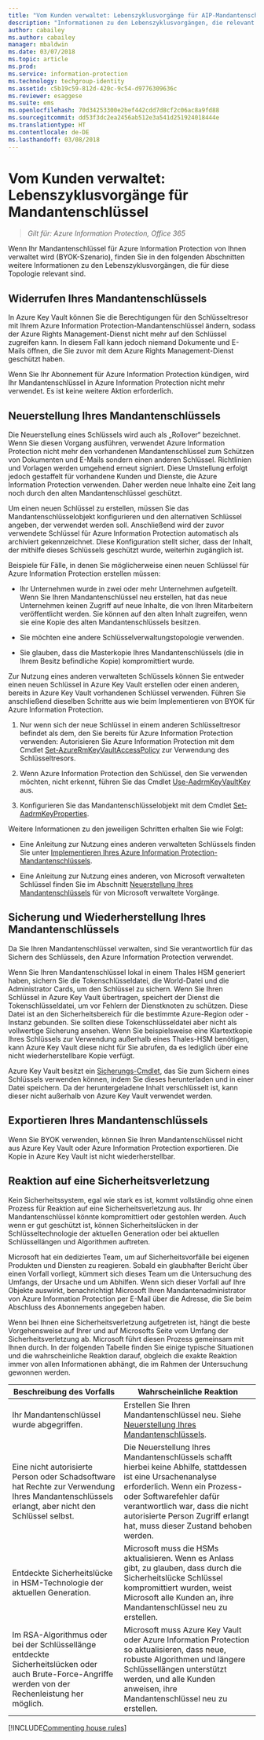 ```yaml
---
title: "Vom Kunden verwaltet: Lebenszyklusvorgänge für AIP-Mandantenschlüssel"
description: "Informationen zu den Lebenszyklusvorgängen, die relevant sind, wenn Ihr Mandantenschlüssel für Azure Information Protection von Ihnen verwaltet wird (BYOK-Szenario, „Bring Your Own Key“)."
author: cabailey
ms.author: cabailey
manager: mbaldwin
ms.date: 03/07/2018
ms.topic: article
ms.prod: 
ms.service: information-protection
ms.technology: techgroup-identity
ms.assetid: c5b19c59-812d-420c-9c54-d9776309636c
ms.reviewer: esaggese
ms.suite: ems
ms.openlocfilehash: 70d34253300e2bef442cdd7d8cf2c06ac8a9fd88
ms.sourcegitcommit: dd53f3dc2ea2456ab512e3a541d251924018444e
ms.translationtype: HT
ms.contentlocale: de-DE
ms.lasthandoff: 03/08/2018
---
```

# <a name="customer-managed-tenant-key-life-cycle-operations"></a>Vom Kunden verwaltet: Lebenszyklusvorgänge für Mandantenschlüssel

>*Gilt für: Azure Information Protection, Office 365*

Wenn Ihr Mandantenschlüssel für Azure Information Protection von Ihnen verwaltet wird (BYOK-Szenario), finden Sie in den folgenden Abschnitten weitere Informationen zu den Lebenszyklusvorgängen, die für diese Topologie relevant sind.

## <a name="revoke-your-tenant-key"></a>Widerrufen Ihres Mandantenschlüssels
In Azure Key Vault können Sie die Berechtigungen für den Schlüsseltresor mit Ihrem Azure Information Protection-Mandantenschlüssel ändern, sodass der Azure Rights Management-Dienst nicht mehr auf den Schlüssel zugreifen kann. In diesem Fall kann jedoch niemand Dokumente und E-Mails öffnen, die Sie zuvor mit dem Azure Rights Management-Dienst geschützt haben.

Wenn Sie Ihr Abonnement für Azure Information Protection kündigen, wird Ihr Mandantenschlüssel in Azure Information Protection nicht mehr verwendet. Es ist keine weitere Aktion erforderlich.

## <a name="rekey-your-tenant-key"></a>Neuerstellung Ihres Mandantenschlüssels
Die Neuerstellung eines Schlüssels wird auch als „Rollover“ bezeichnet. Wenn Sie diesen Vorgang ausführen, verwendet Azure Information Protection nicht mehr den vorhandenen Mandantenschlüssel zum Schützen von Dokumenten und E-Mails sondern einen anderen Schlüssel. Richtlinien und Vorlagen werden umgehend erneut signiert. Diese Umstellung erfolgt jedoch gestaffelt für vorhandene Kunden und Dienste, die Azure Information Protection verwenden. Daher werden neue Inhalte eine Zeit lang noch durch den alten Mandantenschlüssel geschützt.

Um einen neuen Schlüssel zu erstellen, müssen Sie das Mandantenschlüsselobjekt konfigurieren und den alternativen Schlüssel angeben, der verwendet werden soll. Anschließend wird der zuvor verwendete Schlüssel für Azure Information Protection automatisch als archiviert gekennzeichnet. Diese Konfiguration stellt sicher, dass der Inhalt, der mithilfe dieses Schlüssels geschützt wurde, weiterhin zugänglich ist.

Beispiele für Fälle, in denen Sie möglicherweise einen neuen Schlüssel für Azure Information Protection erstellen müssen:

- Ihr Unternehmen wurde in zwei oder mehr Unternehmen aufgeteilt. Wenn Sie Ihren Mandantenschlüssel neu erstellen, hat das neue Unternehmen keinen Zugriff auf neue Inhalte, die von Ihren Mitarbeitern veröffentlicht werden. Sie können auf den alten Inhalt zugreifen, wenn sie eine Kopie des alten Mandantenschlüssels besitzen.

- Sie möchten eine andere Schlüsselverwaltungstopologie verwenden. 

- Sie glauben, dass die Masterkopie Ihres Mandantenschlüssels (die in Ihrem Besitz befindliche Kopie) kompromittiert wurde.

Zur Nutzung eines anderen verwalteten Schlüssels können Sie entweder einen neuen Schlüssel in Azure Key Vault erstellen oder einen anderen, bereits in Azure Key Vault vorhandenen Schlüssel verwenden. Führen Sie anschließend dieselben Schritte aus wie beim Implementieren von BYOK für Azure Information Protection.

1. Nur wenn sich der neue Schlüssel in einem anderen Schlüsseltresor befindet als dem, den Sie bereits für Azure Information Protection verwenden: Autorisieren Sie Azure Information Protection mit dem Cmdlet [Set-AzureRmKeyVaultAccessPolicy](/powershell/module/azurerm.keyvault/set-azurermkeyvaultaccesspolicy) zur Verwendung des Schlüsseltresors.

2. Wenn Azure Information Protection den Schlüssel, den Sie verwenden möchten, nicht erkennt, führen Sie das Cmdlet [Use-AadrmKeyVaultKey](/powershell/module/aadrm/use-aadrmkeyvaultkey) aus.

3. Konfigurieren Sie das Mandantenschlüsselobjekt mit dem Cmdlet [Set-AadrmKeyProperties](/powershell/module/aadrm/set-aadrmkeyproperties).

Weitere Informationen zu den jeweiligen Schritten erhalten Sie wie Folgt:

- Eine Anleitung zur Nutzung eines anderen verwalteten Schlüssels finden Sie unter [Implementieren Ihres Azure Information Protection-Mandantenschlüssels](../plan-design/plan-implement-tenant-key.md#implementing-byok-for-your-azure-information-protection-tenant-key).

- Eine Anleitung zur Nutzung eines anderen, von Microsoft verwalteten Schlüssel finden Sie im Abschnitt [Neuerstellung Ihres Mandantenschlüssels](operations-microsoft-managed-tenant-key.md#rekey-your-tenant-key) für von Microsoft verwaltete Vorgänge.

## <a name="backup-and-recover-your-tenant-key"></a>Sicherung und Wiederherstellung Ihres Mandantenschlüssels
Da Sie Ihren Mandantenschlüssel verwalten, sind Sie verantwortlich für das Sichern des Schlüssels, den Azure Information Protection verwendet. 

Wenn Sie Ihren Mandantenschlüssel lokal in einem Thales HSM generiert haben, sichern Sie die Tokenschlüsseldatei, die World-Datei und die Administrator Cards, um den Schlüssel zu sichern. Wenn Sie Ihren Schlüssel in Azure Key Vault übertragen, speichert der Dienst die Tokenschlüsseldatei, um vor Fehlern der Dienstknoten zu schützen. Diese Datei ist an den Sicherheitsbereich für die bestimmte Azure-Region oder -Instanz gebunden. Sie sollten diese Tokenschlüsseldatei aber nicht als vollwertige Sicherung ansehen. Wenn Sie beispielsweise eine Klartextkopie Ihres Schlüssels zur Verwendung außerhalb eines Thales-HSM benötigen, kann Azure Key Vault diese nicht für Sie abrufen, da es lediglich über eine nicht wiederherstellbare Kopie verfügt.

Azure Key Vault besitzt ein [Sicherungs-Cmdlet](/powershell/module/azurerm.keyvault/Backup-AzureKeyVaultKey), das Sie zum Sichern eines Schlüssels verwenden können, indem Sie dieses herunterladen und in einer Datei speichern. Da der heruntergeladene Inhalt verschlüsselt ist, kann dieser nicht außerhalb von Azure Key Vault verwendet werden. 

## <a name="export-your-tenant-key"></a>Exportieren Ihres Mandantenschlüssels
Wenn Sie BYOK verwenden, können Sie Ihren Mandantenschlüssel nicht aus Azure Key Vault oder Azure Information Protection exportieren. Die Kopie in Azure Key Vault ist nicht wiederherstellbar. 

## <a name="respond-to-a-breach"></a>Reaktion auf eine Sicherheitsverletzung
Kein Sicherheitssystem, egal wie stark es ist, kommt vollständig ohne einen Prozess für Reaktion auf eine Sicherheitsverletzung aus. Ihr Mandantenschlüssel könnte kompromittiert oder gestohlen werden. Auch wenn er gut geschützt ist, können Sicherheitslücken in der Schlüsseltechnologie der aktuellen Generation oder bei aktuellen Schlüssellängen und Algorithmen auftreten.

Microsoft hat ein dediziertes Team, um auf Sicherheitsvorfälle bei eigenen Produkten und Diensten zu reagieren. Sobald ein glaubhafter Bericht über einen Vorfall vorliegt, kümmert sich dieses Team um die Untersuchung des Umfangs, der Ursache und um Abhilfen. Wenn sich dieser Vorfall auf Ihre Objekte auswirkt, benachrichtigt Microsoft Ihren Mandantenadministrator von Azure Information Protection per E-Mail über die Adresse, die Sie beim Abschluss des Abonnements angegeben haben.

Wenn bei Ihnen eine Sicherheitsverletzung aufgetreten ist, hängt die beste Vorgehensweise auf Ihrer und auf Microsofts Seite vom Umfang der Sicherheitsverletzung ab. Microsoft führt diesen Prozess gemeinsam mit Ihnen durch. In der folgenden Tabelle finden Sie einige typische Situationen und die wahrscheinliche Reaktion darauf, obgleich die exakte Reaktion immer von allen Informationen abhängt, die im Rahmen der Untersuchung gewonnen werden.

|Beschreibung des Vorfalls|Wahrscheinliche Reaktion|
|------------------------|-------------------|
|Ihr Mandantenschlüssel wurde abgegriffen.|Erstellen Sie Ihren Mandantenschlüssel neu. Siehe [Neuerstellung Ihres Mandantenschlüssels](#rekey-your-tenant-key).|
|Eine nicht autorisierte Person oder Schadsoftware hat Rechte zur Verwendung Ihres Mandantenschlüssels erlangt, aber nicht den Schlüssel selbst.|Die Neuerstellung Ihres Mandantenschlüssels schafft hierbei keine Abhilfe, stattdessen ist eine Ursachenanalyse erforderlich. Wenn ein Prozess- oder Softwarefehler dafür verantwortlich war, dass die nicht autorisierte Person Zugriff erlangt hat, muss dieser Zustand behoben werden.|
|Entdeckte Sicherheitslücke in HSM-Technologie der aktuellen Generation.|Microsoft muss die HSMs aktualisieren. Wenn es Anlass gibt, zu glauben, dass durch die Sicherheitslücke Schlüssel kompromittiert wurden, weist Microsoft alle Kunden an, ihre Mandantenschlüssel neu zu erstellen.|
|Im RSA-Algorithmus oder bei der Schlüssellänge entdeckte Sicherheitslücken oder auch Brute-Force-Angriffe werden von der Rechenleistung her möglich.|Microsoft muss Azure Key Vault oder Azure Information Protection so aktualisieren, dass neue, robuste Algorithmen und längere Schlüssellängen unterstützt werden, und alle Kunden anweisen, ihre Mandantenschlüssel neu zu erstellen.|

[!INCLUDE[Commenting house rules](../includes/houserules.md)]

